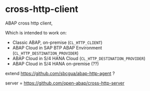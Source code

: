 # cross-http-client
ABAP cross http client, 

Which is intended to work on:

* Classic ABAP, on-premise (`CL_HTTP_CLIENT`)
* ABAP Cloud in SAP BTP ABAP Environment (`CL_HTTP_DESTINATION_PROVIDER`)
* ABAP Cloud in S/4 HANA Cloud (`CL_HTTP_DESTINATION_PROVIDER`)
* ABAP Cloud in S/4 HANA on-premise (??)

extend https://github.com/sbcgua/abap-http-agent ? 

server = https://github.com/open-abap/cross-http-server
